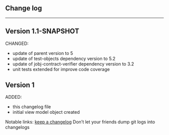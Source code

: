 ## Change log
----------------------

Version 1.1-SNAPSHOT
-------------

CHANGED:

- update of parent version to 5
- update of test-objects dependency version to 5.2
- update of jobj-contract-verifier dependency version to 3.2
- unit tests extended for improve code coverage

Version 1
-------------

ADDED:
 
- this changelog file
- initial view model object created

Notable links:
[keep a changelog](http://keepachangelog.com/en/1.0.0/) Don’t let your friends dump git logs into changelogs
